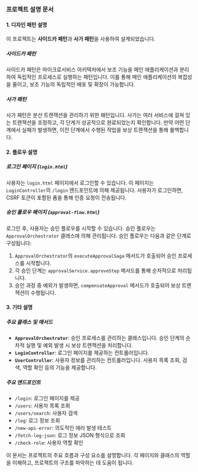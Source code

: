 ### 프로젝트 설명 문서

#### 1. 디자인 패턴 설명
이 프로젝트는 **사이드카 패턴**과 **사가 패턴**을 사용하여 설계되었습니다.

##### 사이드카 패턴
사이드카 패턴은 마이크로서비스 아키텍처에서 보조 기능을 메인 애플리케이션과 분리하여 독립적인 프로세스로 실행하는 패턴입니다. 이를 통해 메인 애플리케이션의 복잡성을 줄이고, 보조 기능의 독립적인 배포 및 확장이 가능합니다.

##### 사가 패턴
사가 패턴은 분산 트랜잭션을 관리하기 위한 패턴입니다. 사가는 여러 서비스에 걸쳐 있는 트랜잭션을 조정하고, 각 단계가 성공적으로 완료되었는지 확인합니다. 만약 어떤 단계에서 실패가 발생하면, 이전 단계에서 수행된 작업을 보상 트랜잭션을 통해 롤백합니다.

#### 2. 플로우 설명

##### 로그인 페이지 (`login.html`)
사용자는 `login.html` 페이지에서 로그인할 수 있습니다. 이 페이지는 `LoginController`의 `/login` 엔드포인트에 의해 제공됩니다. 사용자가 로그인하면, CSRF 토큰이 포함된 폼을 통해 인증 요청이 전송됩니다.

##### 승인 플로우 페이지 (`approval-flow.html`)
로그인 후, 사용자는 승인 플로우를 시작할 수 있습니다. 승인 플로우는 `ApprovalOrchestrator` 클래스에 의해 관리됩니다. 승인 플로우는 다음과 같은 단계로 구성됩니다:
1. `ApprovalOrchestrator`의 `executeApprovalSaga` 메서드가 호출되어 승인 프로세스를 시작합니다.
2. 각 승인 단계는 `approvalService.approveStep` 메서드를 통해 순차적으로 처리됩니다.
3. 승인 과정 중 예외가 발생하면, `compensateApproval` 메서드가 호출되어 보상 트랜잭션이 수행됩니다.

#### 3. 기타 설명

##### 주요 클래스 및 메서드
- **`ApprovalOrchestrator`**: 승인 프로세스를 관리하는 클래스입니다. 승인 단계의 순차적 실행 및 예외 발생 시 보상 트랜잭션을 처리합니다.
- **`LoginController`**: 로그인 페이지를 제공하는 컨트롤러입니다.
- **`UserController`**: 사용자 정보를 관리하는 컨트롤러입니다. 사용자 목록 조회, 검색, 역할 확인 등의 기능을 제공합니다.

##### 주요 엔드포인트
- `/login`: 로그인 페이지를 제공
- `/users`: 사용자 목록 조회
- `/users/search`: 사용자 검색
- `/log`: 로그 정보 조회
- `/new-api-error`: 의도적인 에러 발생 테스트
- `/fetch-log-json`: 로그 정보 JSON 형식으로 조회
- `/check-role`: 사용자 역할 확인

이 문서는 프로젝트의 주요 흐름과 구성 요소를 설명합니다. 각 페이지와 클래스의 역할을 이해하고, 프로젝트의 구조를 파악하는 데 도움이 됩니다.